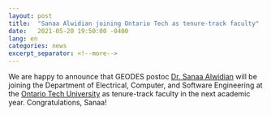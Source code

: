 ```yaml
---
layout: post
title:  "Sanaa Alwidian joining Ontario Tech as tenure-track faculty"
date:   2021-05-20 19:50:00 -0400
lang: en
categories: news
excerpt_separator: <!--more-->
---
```

We are happy to announce that GEODES postoc [Dr. Sanaa Alwidian](https://sites.google.com/view/sanaalwidian) will be joining the Department of Electrical, Computer, and Software Engineering at the [Ontario Tech University](https://ontariotechu.ca/) as tenure-track faculty in the next academic year. Congratulations, Sanaa!